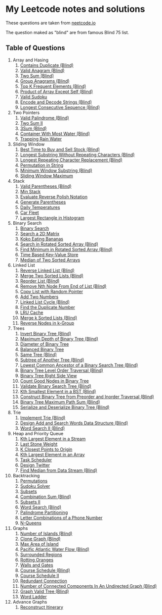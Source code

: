 # My Leetcode notes and solutions

These questions are taken from [neetcode.io](https://neetcode.io/)

The question maked as "blind" are from famous Blind 75 list.

## Table of Questions

1. Array and Hasing
   1. [Contains Duplicate (Blind)](./array-and-hashing/contains-duplicate.md)
   2. [Valid Anagram (Blind)](./array-and-hashing/valid-anagram.md)
   3. [Two Sum (Blind)](./array-and-hashing/two-sum.md)
   4. [Group Anagrams (Blind)](./array-and-hashing/two-sum.md)
   5. [Top K Frequent Elements (Blind)](./array-and-hashing/top-k-frequnt-elements.md)
   6. [Product of Array Except Self (Blind)](./array-and-hashing/product-of-array-except-self.md)
   7. [Valid Sudoku](./array-and-hashing/valid.sudoku.md)
   8. [Encode and Decode Strings (Blind)](./array-and-hashing/encode-decode-strings.md)
   9. [Longest Consecutive Sequence (Blind)](./array-and-hashing/longest-consecutive-sequence.md)
2. Two Pointers
   1. [Valid Palindrome (Blind)](./two-pointers/valid-palindrome.md)
   2. [Two Sum II](./two-pointers/two-sum-ii.md)
   3. [3Sum (Blind)](./two-pointers/3-sum.md)
   4. [Container With Most Water (Blind)](./two-pointers/container-with-most-water.md)
   5. [Trapping Rain Water](./two-pointers/trapping-rain-water.md)
3. Sliding Window
   1. [Best Time to Buy and Sell Stock (Blind)](./sliding-window/best-time-to-buy-and-sell-stock.md)
   2. [Longest Substring Without Repeating Characters (Blind)](./sliding-window/longest-substring-without-repeating-characters.md)
   3. [Longest Repeating Character Replacement (Blind)](./sliding-window/longest-repeating-character-replacement.md)
   4. [Permutation in String](./sliding-window/permutation-in-string.md)
   5. [Minimum Window Substring (Blind)](./sliding-window/minimum-window-substring.md)
   6. [Sliding Window Maximum](./sliding-window/sliding-window-maximum.md)
4. Stack
   1. [Valid Parentheses (Blind)](./stack/valid-parentheses.md)
   2. [Min Stack](./stack/min-stack.md)
   3. [Evaluate Reverse Polish Notation](./stack/evaluate-reverse-polish-notation.md)
   4. [Generate Parentheses](./stack/generate-parentheses.md)
   5. [Daily Temperatures](./stack/daily-temperatures.md)
   6. [Car Fleet](./stack/car-fleet.md)
   7. [Largest Rectangle in Histogram](./stack/largest-rectangle-in-histogram.md)
5. Binary Search
   1. [Binary Search](./binary-search/binary-search.md)
   2. [Search a 2D Matrix](./binary-search/search-a-2d-matrix.md)
   3. [Koko Eating Bananas](./binary-search/koko-eating-bananas.md)
   4. [Search in Rotated Sorted Array (Blind)](./binary-search/search-in-rotated-sorted-array.md)
   5. [Find Minimum in Rotated Sorted Array (Blind)](./binary-search/find-minimum-in-rotated-sorted-array.md)
   6. [Time Based Key-Value Store](./binary-search/time-based-key-value-store.md)
   7. [Median of Two Sorted Arrays](./binary-search/median-of-two-sorted-arrays.md)
6. Linked List
   1. [Reverse Linked List (Blind)](./linked-list/reverse-linked-list.md)
   2. [Merge Two Sorted Lists (Blind)](./linked-list/merge-two-sorted-lists.md)
   3. [Reorder List (Blind)](./linked-list/reorder-list.md)
   4. [Remove Nth Node From End of List (Blind)](./linked-list/remove-nth-node-from-end-of-list.md)
   5. [Copy List with Random Pointer](./linked-list/copy-list-with-random-pointer.md)
   6. [Add Two Numbers](./linked-list/add-two-numbers.md)
   7. [Linked List Cycle (Blind)](./linked-list/linked-list-cycle.md)
   8. [Find the Duplicate Number](./linked-list/find-the-duplicate-number.md)
   9. [LRU Cache](./linked-list/lru-cache.md)
   10. [Merge k Sorted Lists (Blind)](./linked-list/merge-k-sorted-lists.md)
   11. [Reverse Nodes in k-Group](./linked-list/reverse-nodes-in-k-group.md)
7. Trees
   1. [Invert Binary Tree (Blind)](./tree/invert-binary-tree.md)
   2. [Maximum Depth of Binary Tree (Blind)](./tree/maximum-depth-of-binary-tree.md)
   3. [Diameter of Binary Tree](./tree/diameter-of-binary-tree.md)
   4. [Balanced Binary Tree](./tree/balanced-binary-tree.md)
   5. [Same Tree (Blind)](./tree/same-tree.md)
   6. [Subtree of Another Tree (Blind)](./tree/subtree-of-another-tree.md)
   7. [Lowest Common Ancestor of a Binary Search Tree (Blind)](./tree/lowest-common-ancestor-of-a-binary-search-tree.md)
   8. [Binary Tree Level Order Traversal (Blind)](./tree/binary-tree-level-order-traversal.md)
   9. [Binary Tree Right Side View](./tree/binary-tree-right-side-view.md)
   10. [Count Good Nodes in Binary Tree](./tree/count-good-nodes-in-binary-tree.md)
   11. [Validate Binary Search Tree (Blind)](./tree/validate-binary-search-tree.md)
   12. [Kth Smallest Element in a BST (Blind)](./tree/kth-smallest-element-in-a-bst.md)
   13. [Construct Binary Tree from Preorder and Inorder Traversal (Blind)](./tree/construct-binary-tree-from-preorder-and-inorder-traversal.md)
   14. [Binary Tree Maximum Path Sum (Blind)](./tree/binary-tree-maximum-path-sum.md)
   15. [Serialize and Deserialize Binary Tree (Blind)](./tree/serialize-and-deserialize-binary-tree.md)
8. Trie
   1. [Implement Trie (Blind)](./trie/implement-trie.md)
   2. [Design Add and Search Words Data Structure (Blind)](./trie/design-add-and-search-words-data-structure.md)
   3. [Word Search II (Blind)](./trie/word-search-ii.md)
9. Heap and Priority Queue
   1. [Kth Largest Element in a Stream](./heap-and-priority-queue/kth-largest-element-in-a-stream.md)
   2. [Last Stone Weight](./heap-and-priority-queue/last-stone-weight.md)
   3. [K Closest Points to Origin](./heap-and-priority-queue/k-closest-points-to-origin.md)
   4. [Kth Largest Element in an Array](./heap-and-priority-queue/kth-largest-element-in-an-array.md)
   5. [Task Scheduler](./heap-and-priority-queue/task-scheduler.md)
   6. [Design Twitter](./heap-and-priority-queue/design-twitter.md)
   7. [Find Median from Data Stream (Blind)](./heap-and-priority-queue/find-median-from-data-stream.md)
10. Backtracking
    1. [Permutations](./backtracking/permutations.md)
    2. [Sudoku Solver](./backtracking/sudoku-solver.md)
    3. [Subsets](./backtracking/subsets.md)
    4. [Combination Sum (Blind)](./backtracking/combination-sum.md)
    5. [Subsets II](./backtracking/subsets-ii.md)
    6. [Word Search (Blind)](./backtracking/word-search.md)
    7. [Palindrome Partitioning](./backtracking/palindrome-partitioning.md)
    8. [Letter Combinations of a Phone Number](./backtracking/letter-combinations-of-a-phone-number.md)
    9. [N-Queens](./backtracking/n-queens.md)
11. Graphs
    1. [Number of Islands (Blind)](./graphs/number-of-islands.md)
    2. [Clone Graph (Blind)](./graphs/clone-graph.md)
    3. [Max Area of Island](./graphs/max-area-of-islands.md)
    4. [Pacific Atlantic Water Flow (Blind)](./graphs/pacific-atlantic-water-flow.md)
    5. [Surrounded Regions](./graphs/surrounded-regions.md)
    6. [Rotting Oranges](./graphs/rotting-oranges.md)
    7. [Walls and Gates](./graphs/walls-and-gates.md)
    8. [Course Schedule (Blind)](./graphs/course-schedule.md)
    9. [Course Schedule II](./graphs/course-schedule-ii.md)
    10. [Redundant Connection](./graphs/redundant-connection.md)
    11. [Number of Connected Components In An Undirected Graph (Blind)](./graphs/number-of-connected-components-in-an-undirected-graph.md)
    12. [Graph Valid Tree (Blind)](./graphs/graph-valid-tree.md)
    13. [Word Ladder](./graphs/word-ladder.md)
12. Advance Graphs
    1. [Reconstruct Itinerary](./advance-graph/reconstruct-itinerary.md)
